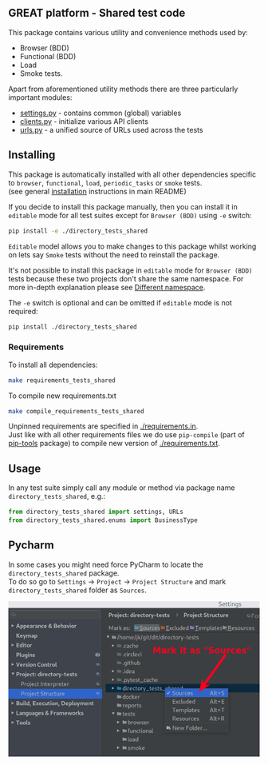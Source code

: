 GREAT platform - Shared test code
---------------------------------

This package contains various utility and convenience methods used by:
* Browser (BDD)
* Functional (BDD)
* Load
* Smoke
tests.

Apart from aforementioned utility methods there are three particularly important modules:
* [settings.py](directory_tests_shared/directory_tests_shared/settings.py) - contains common (global) variables
* [clients.py](directory_tests_shared/directory_tests_shared/clients.py) - initialize various API clients
* [urls.py](directory_tests_shared/directory_tests_shared/urls.py) - a unified source of URLs used across the tests


## Installing

This package is automatically installed with all other dependencies specific to `browser`, `functional`, `load`, `periodic_tasks` or `smoke` tests.  
(see general [installation](../README.md#Installing) instructions in main README)

If you decide to install this package manually, then you can install it in `editable` mode for all test suites
except for `Browser (BDD)` using `-e` switch:

```bash
pip install -e ./directory_tests_shared
```

`Editable` model allows you to make changes to this package whilst working on lets say `Smoke` tests without the need to reinstall the package.

It's not possible to install this package in `editable` mode for `Browser (BDD)` tests because these two projects don't
share the same namespace. For more in-depth explanation please see [Different namespace](../tests/browser/README.md#Different-namespace).

The `-e` switch is optional and can be omitted if `editable` mode is not required:
```bash
pip install ./directory_tests_shared
```


### Requirements

To install all dependencies:

```bash
make requirements_tests_shared
```

To compile new requirements.txt
```bash
make compile_requirements_tests_shared
```

Unpinned requirements are specified in [./requirements.in](./requirements.in).  
Just like with all other requirements files we do use `pip-compile` (part of [pip-tools](https://pypi.org/project/pip-tools/) package) to compile new version of [./requirements.txt](./requirements.txt).

## Usage

In any test suite simply call any module or method via package name `directory_tests_shared`, e.g.:

```python
from directory_tests_shared import settings, URLs
from directory_tests_shared.enums import BusinessType
```


## Pycharm

In some cases you might need force PyCharm to locate the `directory_tests_shared` package.  
To do so go to `Settings` -> `Project` -> `Project Structure` and mark `directory_tests_shared` folder as `Sources`.

![Mark directory_tests_shared directory as Sources](./pycharm_sources.png)
